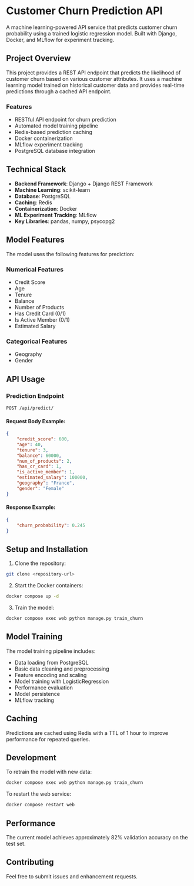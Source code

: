 # Customer Churn Prediction API

A machine learning-powered API service that predicts customer churn probability using a trained logistic regression model. Built with Django, Docker, and MLflow for experiment tracking.

## Project Overview

This project provides a REST API endpoint that predicts the likelihood of customer churn based on various customer attributes. It uses a machine learning model trained on historical customer data and provides real-time predictions through a cached API endpoint.

### Features

- RESTful API endpoint for churn prediction
- Automated model training pipeline
- Redis-based prediction caching
- Docker containerization
- MLflow experiment tracking
- PostgreSQL database integration

## Technical Stack

- **Backend Framework**: Django + Django REST Framework
- **Machine Learning**: scikit-learn
- **Database**: PostgreSQL
- **Caching**: Redis
- **Containerization**: Docker
- **ML Experiment Tracking**: MLflow
- **Key Libraries**: pandas, numpy, psycopg2

## Model Features

The model uses the following features for prediction:

### Numerical Features
- Credit Score
- Age
- Tenure
- Balance
- Number of Products
- Has Credit Card (0/1)
- Is Active Member (0/1)
- Estimated Salary

### Categorical Features
- Geography
- Gender

## API Usage

### Prediction Endpoint

```http
POST /api/predict/
```

#### Request Body Example:
```json
{
    "credit_score": 600,
    "age": 40,
    "tenure": 3,
    "balance": 60000,
    "num_of_products": 2,
    "has_cr_card": 1,
    "is_active_member": 1,
    "estimated_salary": 100000,
    "geography": "France",
    "gender": "Female"
}
```

#### Response Example:
```json
{
    "churn_probability": 0.245
}
```

## Setup and Installation

1. Clone the repository:
```bash
git clone <repository-url>
```

2. Start the Docker containers:
```bash
docker compose up -d
```

3. Train the model:
```bash
docker compose exec web python manage.py train_churn
```

## Model Training

The model training pipeline includes:
- Data loading from PostgreSQL
- Basic data cleaning and preprocessing
- Feature encoding and scaling
- Model training with LogisticRegression
- Performance evaluation
- Model persistence
- MLflow tracking

## Caching

Predictions are cached using Redis with a TTL of 1 hour to improve performance for repeated queries.

## Development

To retrain the model with new data:
```bash
docker compose exec web python manage.py train_churn
```

To restart the web service:
```bash
docker compose restart web
```

## Performance

The current model achieves approximately 82% validation accuracy on the test set.

## Contributing

Feel free to submit issues and enhancement requests.
